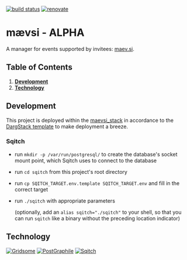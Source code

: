 [![build status](https://github.com/maevsi/maevsi/workflows/Docker%20CI/badge.svg)](https://github.com/maevsi/maevsi/actions?query=workflow%3ADocker%20CI "build status")
[![renovate](https://badges.renovateapi.com/github/maevsi/maevsi)](https://renovatebot.com/ "renovate")

# mævsi - **ALPHA**

A manager for events supported by invitees: [maev.si](https://maev.si/).

<!-- ![Welcome](images/welcome.jpg "mævsi") -->

## Table of Contents
1. **[Development](#development)**
1. **[Technology](#technology)**

## Development

This project is deployed within the [maevsi_stack](https://github.com/maevsi/maevsi_stack/) in accordance to the [DargStack template](https://github.com/dargmuesli/dargstack_template/) to make deployment a breeze.


### Sqitch

- run `mkdir -p /var/run/postgresql/` to create the database's socket mount point, which Sqitch uses to connect to the database
- run `cd sqitch` from this project's root directory
- run `cp SQITCH_TARGET.env.template SQITCH_TARGET.env` and fill in the correct target
- run `./sqitch` with appropriate parameters

  (optionally, add an `alias sqitch="./sqitch"` to your shell, so that you can run `sqitch` like a binary without the preceding location indicator)


## Technology

[![Gridsome](https://gridsome.org/logos/logo-normal.svg)](https://gridsome.org/)
[![PostGraphile](https://www.graphile.org/static/postgres_postgraphile_graphql-4b238552d875fe06196ba3bda74c6d2b.png)](https://www.graphile.org/)
[![Sqitch](https://sqitch.org/img/sqitch-logo.svg)](https://sqitch.org/)
